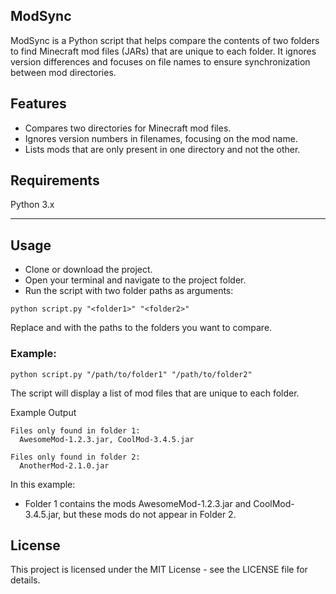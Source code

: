 ## ModSync
ModSync is a Python script that helps compare the contents of two folders to find Minecraft mod files (JARs) that are unique to each folder. It ignores version differences and focuses on file names to ensure synchronization between mod directories.

## Features
- Compares two directories for Minecraft mod files.
- Ignores version numbers in filenames, focusing on the mod name.
- Lists mods that are only present in one directory and not the other.

## Requirements
Python 3.x

---

## Usage
- Clone or download the project.
- Open your terminal and navigate to the project folder.
- Run the script with two folder paths as arguments:
```
python script.py "<folder1>" "<folder2>"
```
Replace <folder1> and <folder2> with the paths to the folders you want to compare.

### Example:
```
python script.py "/path/to/folder1" "/path/to/folder2"
```
The script will display a list of mod files that are unique to each folder.

Example Output
```
Files only found in folder 1:
  AwesomeMod-1.2.3.jar, CoolMod-3.4.5.jar

Files only found in folder 2:
  AnotherMod-2.1.0.jar
```
In this example:
- Folder 1 contains the mods AwesomeMod-1.2.3.jar and CoolMod-3.4.5.jar, but these mods do not appear in Folder 2.

## License
This project is licensed under the MIT License - see the LICENSE file for details.
